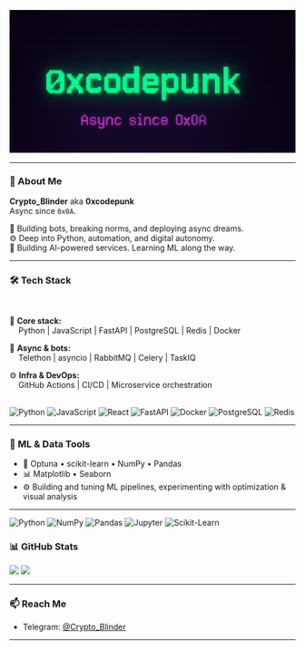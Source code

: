 <p align="center">
  <img src="https://raw.githubusercontent.com/0xcodepunk/0xcodepunk/main/header.png" alt="0xcodepunk banner" />
</p>

---

### 👾 About Me

**Crypto_Blinder** aka **0xcodepunk**  
Async since `0x0A`.

🤖 Building bots, breaking norms, and deploying async dreams.  
⚙️ Deep into Python, automation, and digital autonomy.  
🧠 Building AI-powered services. Learning ML along the way.

---

### 🛠 Tech Stack

<br>

<div align="left">

🧱 **Core stack:**  
&nbsp;&nbsp;&nbsp;&nbsp;Python | JavaScript | FastAPI | PostgreSQL | Redis | Docker

📡 **Async & bots:**  
&nbsp;&nbsp;&nbsp;&nbsp;Telethon | asyncio | RabbitMQ | Celery | TaskIQ

⚙️ **Infra & DevOps:**  
&nbsp;&nbsp;&nbsp;&nbsp;GitHub Actions | CI/CD | Microservice orchestration

</div>

<br>

<div align="left">
  <img src="https://cdn.jsdelivr.net/gh/devicons/devicon/icons/python/python-original.svg" height="30" alt="Python" />
  <img src="https://cdn.jsdelivr.net/gh/devicons/devicon/icons/javascript/javascript-original.svg" height="30" alt="JavaScript" />
  <img src="https://cdn.jsdelivr.net/gh/devicons/devicon/icons/react/react-original.svg" height="30" alt="React" />
  <img src="https://cdn.jsdelivr.net/gh/devicons/devicon/icons/fastapi/fastapi-original.svg" height="30" alt="FastAPI" />
  <img src="https://cdn.jsdelivr.net/gh/devicons/devicon/icons/docker/docker-original.svg" height="30" alt="Docker" />
  <img src="https://cdn.jsdelivr.net/gh/devicons/devicon/icons/postgresql/postgresql-original.svg" height="30" alt="PostgreSQL" />
  <img src="https://cdn.jsdelivr.net/gh/devicons/devicon/icons/redis/redis-original.svg" height="30" alt="Redis" />
</div>

---

### 🧪 ML & Data Tools

- 🧠 Optuna • scikit-learn • NumPy • Pandas  
- 📊 Matplotlib • Seaborn  
- ⚙️ Building and tuning ML pipelines, experimenting with optimization & visual analysis

---

<div align="left">
  <img src="https://cdn.jsdelivr.net/gh/devicons/devicon/icons/python/python-original.svg" height="30" alt="Python" />
  <img src="https://cdn.jsdelivr.net/gh/devicons/devicon/icons/numpy/numpy-original.svg" height="30" alt="NumPy" />
  <img src="https://cdn.jsdelivr.net/gh/devicons/devicon/icons/pandas/pandas-original.svg" height="30" alt="Pandas" />
  <img src="https://cdn.jsdelivr.net/gh/devicons/devicon/icons/jupyter/jupyter-original.svg" height="30" alt="Jupyter" />
  <img src="https://cdn.jsdelivr.net/gh/devicons/devicon/icons/scikit-learn/scikit-learn-original.svg" height="30" alt="Scikit-Learn" />
</div>

### 📊 GitHub Stats

<p align="left">
  <img src="https://github-readme-stats.vercel.app/api?username=0xcodepunk&show_icons=true&theme=radical&include_all_commits=true&count_private=true&hide_rank=true" height="170" />
  <img src="https://github-readme-stats.vercel.app/api/top-langs/?username=0xcodepunk&layout=compact&theme=radical" height="170"/>
</p>

---

### 📫 Reach Me

- Telegram: [@Crypto_Blinder](https://t.me/Crypto_Blinder)

---

